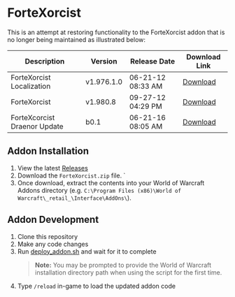 # ForteXorcist
This is an attempt at restoring functionality to the ForteXorcist addon that is no longer being maintained as illustrated below:

| Description                       | Version    | Release Date        | Download Link                                                                                 |
|-----------------------------------|------------|---------------------|-----------------------------------------------------------------------------------------------|
| ForteXorcist Localization         | v1.976.1.0 | 06-21-12 08:33 AM  | [Download](https://www.wowinterface.com/downloads/download8580-ForteXorcistLocalization)       |
| ForteXorcist                      | v1.980.8   | 09-27-12 04:29 PM  | [Download](https://www.wowinterface.com/downloads/download7532-ForteXorcist)                  |
| ForteXcorcist Draenor Update      | b0.1       | 06-21-16 08:05 AM  | [Download](https://www.wowinterface.com/downloads/download24002-ForteXcorcistDraenorUpdate)  |

## Addon Installation
1. View the latest [Releases](https://github.com/fstubner/ForteXorcist/releases/latest)
2. Download the `ForteXorcist.zip` file. `
3. Once download, extract the contents into your World of Warcraft Addons directory (e.g. `C:\Program Files (x86)\World of Warcraft\_retail_\Interface\AddOns\`).

## Addon Development
1. Clone this repository
2. Make any code changes
3. Run [deploy_addon.sh](./deploy_addon.sh) and wait for it to complete
    > **Note:** You may be prompted to provide the World of Warcraft installation directory path when using the script for the first time.
4. Type `/reload` in-game to load the updated addon code